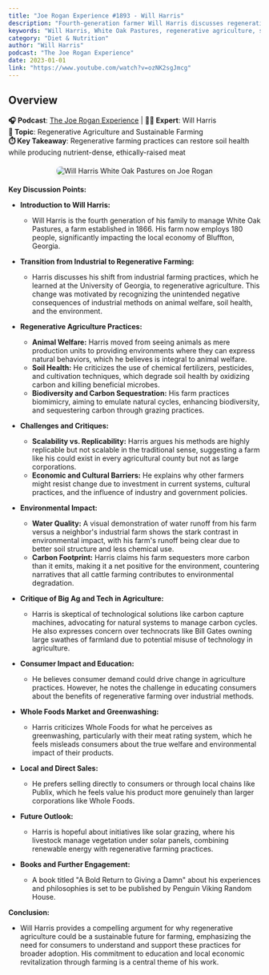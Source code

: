 ```yaml
---
title: "Joe Rogan Experience #1893 - Will Harris"
description: "Fourth-generation farmer Will Harris discusses regenerative agriculture, sustainable farming practices, and the White Oak Pastures approach to ethical meat production."
keywords: "Will Harris, White Oak Pastures, regenerative agriculture, sustainable farming, Joe Rogan, ethical meat, farming practices"
category: "Diet & Nutrition"
author: "Will Harris"
podcast: "The Joe Rogan Experience"
date: 2023-01-01
link: "https://www.youtube.com/watch?v=ozNK2sgJmcg"
---
```


## Overview

**🎧 Podcast**: [The Joe Rogan Experience](https://open.spotify.com/show/4rOoJ6Egrf8K2IrywzwOMk) | **👨‍🌾 Expert**: Will Harris  
**🎯 Topic**: Regenerative Agriculture and Sustainable Farming  
**⏱️ Key Takeaway**: Regenerative farming practices can restore soil health while producing nutrient-dense, ethically-raised meat

<div style="text-align: center; margin: 20px 0;">
  <img src="https://img.youtube.com/vi/ozNK2sgJmcg/maxresdefault.jpg" alt="Will Harris White Oak Pastures on Joe Rogan" style="max-width: 100%; border-radius: 8px; box-shadow: 0 4px 8px rgba(0,0,0,0.1);">
</div>

**Key Discussion Points:**

- **Introduction to Will Harris:**
  - Will Harris is the fourth generation of his family to manage White Oak Pastures, a farm established in 1866. His farm now employs 180 people, significantly impacting the local economy of Bluffton, Georgia.

- **Transition from Industrial to Regenerative Farming:**
  - Harris discusses his shift from industrial farming practices, which he learned at the University of Georgia, to regenerative agriculture. This change was motivated by recognizing the unintended negative consequences of industrial methods on animal welfare, soil health, and the environment.

- **Regenerative Agriculture Practices:**
  - **Animal Welfare:** Harris moved from seeing animals as mere production units to providing environments where they can express natural behaviors, which he believes is integral to animal welfare.
  - **Soil Health:** He criticizes the use of chemical fertilizers, pesticides, and cultivation techniques, which degrade soil health by oxidizing carbon and killing beneficial microbes.
  - **Biodiversity and Carbon Sequestration:** His farm practices biomimicry, aiming to emulate natural cycles, enhancing biodiversity, and sequestering carbon through grazing practices.

- **Challenges and Critiques:**
  - **Scalability vs. Replicability:** Harris argues his methods are highly replicable but not scalable in the traditional sense, suggesting a farm like his could exist in every agricultural county but not as large corporations.
  - **Economic and Cultural Barriers:** He explains why other farmers might resist change due to investment in current systems, cultural practices, and the influence of industry and government policies.

- **Environmental Impact:**
  - **Water Quality:** A visual demonstration of water runoff from his farm versus a neighbor's industrial farm shows the stark contrast in environmental impact, with his farm's runoff being clear due to better soil structure and less chemical use.
  - **Carbon Footprint:** Harris claims his farm sequesters more carbon than it emits, making it a net positive for the environment, countering narratives that all cattle farming contributes to environmental degradation.

- **Critique of Big Ag and Tech in Agriculture:**
  - Harris is skeptical of technological solutions like carbon capture machines, advocating for natural systems to manage carbon cycles. He also expresses concern over technocrats like Bill Gates owning large swathes of farmland due to potential misuse of technology in agriculture.

- **Consumer Impact and Education:**
  - He believes consumer demand could drive change in agriculture practices. However, he notes the challenge in educating consumers about the benefits of regenerative farming over industrial methods.

- **Whole Foods Market and Greenwashing:**
  - Harris criticizes Whole Foods for what he perceives as greenwashing, particularly with their meat rating system, which he feels misleads consumers about the true welfare and environmental impact of their products.

- **Local and Direct Sales:**
  - He prefers selling directly to consumers or through local chains like Publix, which he feels value his product more genuinely than larger corporations like Whole Foods.

- **Future Outlook:**
  - Harris is hopeful about initiatives like solar grazing, where his livestock manage vegetation under solar panels, combining renewable energy with regenerative farming practices.

- **Books and Further Engagement:**
  - A book titled "A Bold Return to Giving a Damn" about his experiences and philosophies is set to be published by Penguin Viking Random House.

**Conclusion:**
- Will Harris provides a compelling argument for why regenerative agriculture could be a sustainable future for farming, emphasizing the need for consumers to understand and support these practices for broader adoption. His commitment to education and local economic revitalization through farming is a central theme of his work.
